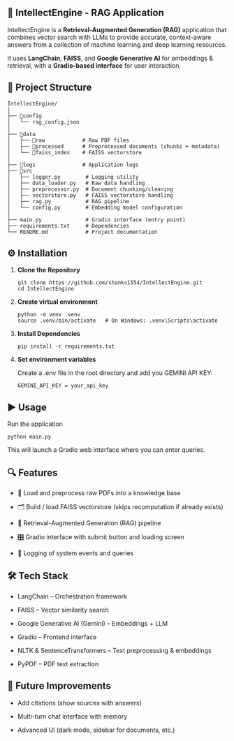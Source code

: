 ## 🧠 IntellectEngine - RAG Application

IntellectEngine is a **Retrieval-Augmented Generation (RAG)** application that combines vector search with LLMs to provide accurate, context-aware answers from a collection of machine learning and deep learning resources.

It uses **LangChain**, **FAISS**, and **Google Generative AI** for embeddings & retrieval, with a **Gradio-based interface** for user interaction.

## 📂 Project Structure

```base
IntellectEngine/
│
├── 📁config
│   └── rag_config.json
│
├── 📁data
│   ├── 📁raw            # Raw PDF files
│   ├── 📁processed      # Preprocessed documents (chunks + metadata)
│   └── 📁faiss_index    # FAISS vectorstore
│
├── 📁logs               # Application logs
├── 📁src
│   ├── logger.py        # Logging utility
│   ├── data_loader.py   # Raw data handling
│   ├── preprocessor.py  # Document chunking/cleaning
│   ├── vectorstore.py   # FAISS vectorstore handling
│   ├── rag.py           # RAG pipeline
│   └── config.py        # Embedding model configuration
│
├── main.py              # Gradio interface (entry point)
├── requirements.txt     # Dependencies
└── README.md            # Project documentation
```

## ⚙️ Installation

1. **Clone the Repository**

    ```base
    git clone https://github.com/shanks1554/IntellectEngine.git
    cd IntellectEngine
    ```

2. **Create virtual environment**

    ```base
    python -m venv .venv
    source .venv/bin/activate   # On Windows: .venv\Scripts\activate
    ```

3. **Install Dependencies**

    ```base
    pip install -r requirements.txt
    ```

4. **Set environment variables**

    Create a .env file in the root directory and add you GEMINI API KEY:

    ```base
    GEMINI_API_KEY = your_api_key
    ```

## ▶️ Usage

Run the application

```base
python main.py
```

This will launch a Gradio web interface where you can enter queries.


## 🔍 Features

- 📖 Load and preprocess raw PDFs into a knowledge base

- 🗂 Build / load FAISS vectorstore (skips recomputation if already exists)

- 🤖 Retrieval-Augmented Generation (RAG) pipeline

- 🎛 Gradio interface with submit button and loading screen

- 📜 Logging of system events and queries

## 🛠️ Tech Stack

- LangChain – Orchestration framework

- FAISS – Vector similarity search

- Google Generative AI (Gemini) – Embeddings + LLM

- Gradio – Frontend interface

- NLTK & SentenceTransformers – Text preprocessing & embeddings

- PyPDF – PDF text extraction

## 📌 Future Improvements

- Add citations (show sources with answers)

- Multi-turn chat interface with memory

- Advanced UI (dark mode, sidebar for documents, etc.)